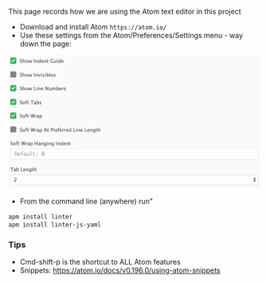 This page records how we are using the Atom text editor in this project

- Download and install Atom `https://atom.io/`
- Use these settings from the Atom/Preferences/Settings menu - way down the page:

![](images/AtomSettings.png)

- From the command line (anywhere) run"
```
apm install linter
apm install linter-js-yaml
``` 

### Tips

- Cmd-shift-p is the shortcut to ALL Atom features
- Snippets: https://atom.io/docs/v0.196.0/using-atom-snippets


